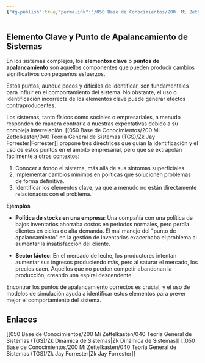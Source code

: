 ```yaml
---
{"dg-publish":true,"permalink":"/050 Base de Conocimientos/200  Mi Zettelkasten/040 Teoría General de Sistemas (TGS)/Zk Elemento Clave y Punto de Apalancamiento de Sistemas/","tags":["puntoDeApalancamiento"]}
---
```


## Elemento Clave y Punto de Apalancamiento de Sistemas
En los sistemas complejos, los **elementos clave** o **puntos de apalancamiento** son aquellos componentes que pueden producir cambios significativos con pequeños esfuerzos.

Estos puntos, aunque pocos y difíciles de identificar, son fundamentales para influir en el comportamiento del sistema. No obstante, el uso o identificación incorrecta de los elementos clave puede generar efectos contraproducentes.

Los sistemas, tanto físicos como sociales o empresariales, a menudo responden de manera contraria a nuestras expectativas debido a su compleja interrelación. [[050 Base de Conocimientos/200  Mi Zettelkasten/040 Teoría General de Sistemas (TGS)/Zk Jay Forrester\|Forrester]] propone tres directrices que guían la identificación y el uso de estos puntos en el ámbito empresarial, pero que se extrapolan fácilmente a otros contextos:

1. Conocer a fondo el sistema, más allá de sus síntomas superficiales.
2. Implementar cambios mínimos en políticas que solucionen problemas de forma definitiva. 
3. Identificar los elementos clave, ya que a menudo no están directamente relacionados con el problema.

**Ejemplos**

- **Política de stocks en una empresa**: Una compañía con una política de bajos inventarios ahorraba costos en periodos normales, pero perdía clientes en ciclos de alta demanda. El mal manejo del "punto de apalancamiento" en la gestión de inventarios exacerbaba el problema al aumentar la insatisfacción del cliente.

- **Sector lácteo**: En el mercado de leche, los productores intentan aumentar sus ingresos produciendo más, pero al saturar el mercado, los precios caen. Aquellos que no pueden competir abandonan la producción, creando una espiral descendente.

Encontrar los puntos de apalancamiento correctos es crucial, y el uso de modelos de simulación ayuda a identificar estos elementos para prever mejor el comportamiento del sistema.

## Enlaces
[[050 Base de Conocimientos/200  Mi Zettelkasten/040 Teoría General de Sistemas (TGS)/Zk Dinámica de Sistemas\|Zk Dinámica de Sistemas]]
[[050 Base de Conocimientos/200  Mi Zettelkasten/040 Teoría General de Sistemas (TGS)/Zk Jay Forrester\|Zk Jay Forrester]]


